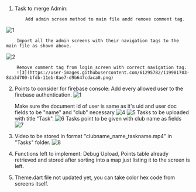 1. Task to merge Admin:

           Add admin screen method to main file andd remove comment tag.
![1](https://user-images.githubusercontent.com/61295782/119981382-300f8a80-bfdb-11eb-83dd-1e772c6ec02f.png)
 
        Import all the admin screens with their navigation tags to the main file as shown above.
 ![2](https://user-images.githubusercontent.com/61295782/119981504-5503fd80-bfdb-11eb-8993-dd53c083e15d.png)
 
        Remove comment tag from login_screen with correct navigation tag.
        ![3](https://user-images.githubusercontent.com/61295782/119981703-8da3d700-bfdb-11eb-8ae7-d9b647cdaca0.png)
2. Points to consider for firebase console:
   Add every allowed user to the firebase authentication.
   ![1](https://user-images.githubusercontent.com/61295782/119983648-0efc6900-bfde-11eb-8d56-709bb8079ca0.png)

   Make sure the document id of user is same as it's uid and user doc fields to be "name" and "club"   necessary
   ![4](https://user-images.githubusercontent.com/61295782/119982292-45d17f80-bfdc-11eb-8419-aa4a49239d3e.png)
![5](https://user-images.githubusercontent.com/61295782/119982299-479b4300-bfdc-11eb-989d-ce5c74335863.png)
    Tasks to be uploaded with title "Task".
    ![6](https://user-images.githubusercontent.com/61295782/119982425-731e2d80-bfdc-11eb-84ef-4a5a243d4a70.png)
    Tasks point to be given with club name as fields
    ![7](https://user-images.githubusercontent.com/61295782/119982585-a6f95300-bfdc-11eb-9c9b-e509f379b8ff.png)
3. Video to be stored in format "clubname_name_taskname.mp4" in "Tasks" folder.
     ![8](https://user-images.githubusercontent.com/61295782/119982823-f3449300-bfdc-11eb-9fd8-2e5a18cee246.png)

4. Functions left to implement: Debug Upload, Points table already retrieved and stored after sorting      into a map just listing it to the screen is left.
5. Theme.dart file not updated yet, you can take color hex code from screens itself.


